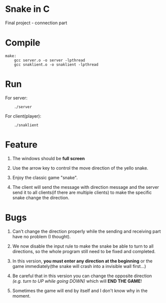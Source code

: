 # Snake in C

Final project - connection part

# Compile
```
make:
    gcc server.o -o server -lpthread
    gcc snaklient.o -o snaklient -lpthread
```
# Run
For server:
```
    ./server
``` 
For client(player):
```
    ./snaklient
```
# Feature
1. The windows should be **full screen**

2. Use the arrow key to control the move direction of the yello snake.

3. Enjoy the classic game "snake". 

4. The client will send the message with direction message and the server send it to all clients(if there are multiple clients) to make the specific snake change the direction.



# Bugs
1. Can't change the direction properly while the sending and receiving part have no problem (I thought).

2. We now disable the input rule to make the snake be able to turn to all directions, so the whole program still need to be fixed and completed.

3. In this version, **you must enter any direction at the beginning** or the game immediately(the snake will crash into a invisible wall first...)

4. Be careful that in this version you can change the opposite direction *(e.g. turn to UP while going DOWN)* which will **END THE GAME**!

5. Sometimes the game will end by itself and I don't know why in the moment.